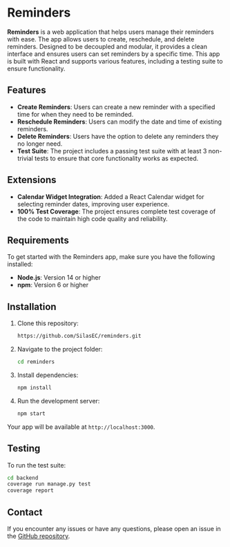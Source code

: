 # Reminders

**Reminders** is a web application that helps users manage their reminders with ease. The app allows users to create, reschedule, and delete reminders. Designed to be decoupled and modular, it provides a clean interface and ensures users can set reminders by a specific time. This app is built with React and supports various features, including a testing suite to ensure functionality.

## Features

- **Create Reminders**: Users can create a new reminder with a specified time for when they need to be reminded.
- **Reschedule Reminders**: Users can modify the date and time of existing reminders.
- **Delete Reminders**: Users have the option to delete any reminders they no longer need.
- **Test Suite**: The project includes a passing test suite with at least 3 non-trivial tests to ensure that core functionality works as expected.

## Extensions

- **Calendar Widget Integration**: Added a React Calendar widget for selecting reminder dates, improving user experience.
- **100% Test Coverage**: The project ensures complete test coverage of the code to maintain high code quality and reliability.

## Requirements

To get started with the Reminders app, make sure you have the following installed:

- **Node.js**: Version 14 or higher
- **npm**: Version 6 or higher

## Installation

1. Clone this repository:
    ```bash
    https://github.com/SilasEC/reminders.git
    ```
2. Navigate to the project folder:
    ```bash
    cd reminders
    ```
3. Install dependencies:
    ```bash
    npm install
    ```

4. Run the development server:
    ```bash
    npm start
    ```

Your app will be available at `http://localhost:3000`.

## Testing

To run the test suite:

```bash
cd backend
coverage run manage.py test
coverage report
```

## Contact

If you encounter any issues or have any questions, please open an issue in the [GitHub repository](https://github.com/SilasEC/reminders/issues).
